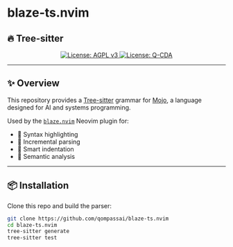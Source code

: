 # blaze-ts.nvim

## 🔥 Tree-sitter

<p align="center">
  <a href="https://www.gnu.org/licenses/agpl-3.0">
    <img src="https://img.shields.io/badge/License-AGPL%20v3-blue.svg" alt="License: AGPL v3">
  </a>
  <a href="./LICENSE-QCDA">
    <img src="https://img.shields.io/badge/license-Q--CDA-lightgrey.svg" alt="License: Q-CDA">
  </a>
</p>

---

## ✨ Overview

This repository provides a [Tree-sitter](https://tree-sitter.github.io) grammar for [Mojo](https://www.modular.com/mojo), a language designed for AI and systems programming.

Used by the [`blaze.nvim`](https://github.com/qompassai/blaze.nvim) Neovim plugin for:

- 🌈 Syntax highlighting
- 🔬 Incremental parsing
- 🎯 Smart indentation
- 🧠 Semantic analysis

---

## 📦 Installation

Clone this repo and build the parser:

```bash
git clone https://github.com/qompassai/blaze-ts.nvim
cd blaze-ts.nvim
tree-sitter generate
tree-sitter test

```
